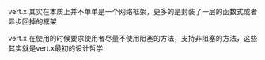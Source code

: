 vert.x 其实在本质上并不单单是一个网络框架，更多的是封装了一层的函数式或者异步回掉的框架

vert.x 在使用的时候要求使用者尽量不使用阻塞的方法，支持非阻塞的方法，这些其实就是vert.x最初的设计哲学


